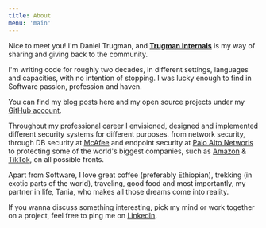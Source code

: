```yaml
---
title: About
menu: 'main'
---
```


Nice to meet you! I'm Daniel Trugman, and [**Trugman Internals**](https://trugman-internals.com) is my way of sharing and giving back to the community.

I'm writing code for roughly two decades, in different settings, languages and capacities, with no intention of stopping. I was lucky enough to find in Software passion, profession and haven.

You can find my blog posts here and my open source projects under my [GitHub account](https://github.com/dtrugman).

Throughout my professional career I envisioned, designed and implemented different security systems for different purposes. from network security, through DB security at [McAfee](https://www.mcafee.com/) and endpoint security at [Palo Alto Networls](https://www.paloaltonetworks.com) to protecting some of the world's biggest companies, such as [Amazon](https://amazon.com) & [TikTok](https://tiktok.com), on all possible fronts.

Apart from Software, I love great coffee (preferably Ethiopian), trekking (in exotic parts of the world), traveling, good food and most importantly, my partner in life, Tania, who makes all those dreams come into reality.

If you wanna discuss something interesting, pick my mind or work together on a project, feel free to ping me on [LinkedIn](https://www.linkedin.com/in/daniel-trugman/).

